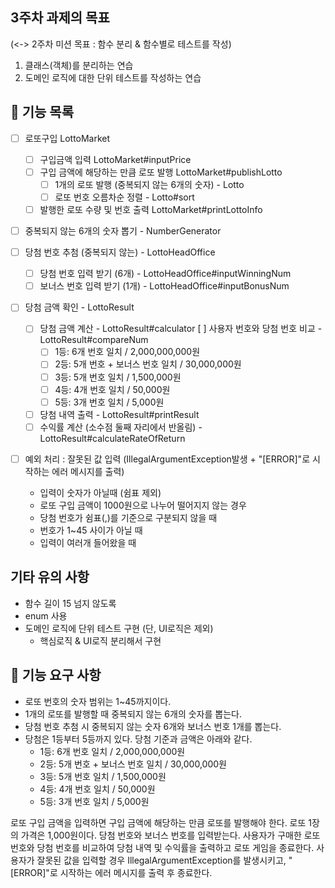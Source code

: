 ## 3주차 과제의 목표
(<-> 2주차 미션 목표 : 함수 분리 & 함수별로 테스트를 작성)
1. 클래스(객체)를 분리하는 연습
2. 도메인 로직에 대한 단위 테스트를 작성하는 연습

## 🌟 기능 목록
- [ ] 로또구입 LottoMarket
    - [ ] 구입금액 입력 LottoMarket#inputPrice
    - [ ] 구입 금액에 해당하는 만큼 로또 발행 LottoMarket#publishLotto
        - [ ] 1개의 로또 발행 (중복되지 않는 6개의 숫자) - Lotto
        - [ ] 로또 번호 오름차순 정렬 - Lotto#sort
    - [ ] 발행한 로또 수량 및 번호 출력 LottoMarket#printLottoInfo

- [ ] 중복되지 않는 6개의 숫자 뽑기 - NumberGenerator

- [ ] 당첨 번호 추첨 (중복되지 않는) - LottoHeadOffice
    - [ ] 당첨 번호 입력 받기 (6개) - LottoHeadOffice#inputWinningNum
    - [ ] 보너스 번호 입력 받기 (1개) - LottoHeadOffice#inputBonusNum

- [ ] 당첨 금액 확인 - LottoResult
    - [ ] 당첨 금액 계산 - LottoResult#calculator
        [ ] 사용자 번호와 당첨 번호 비교 - LottoResult#compareNum
        - [ ] 1등: 6개 번호 일치 / 2,000,000,000원
        - [ ] 2등: 5개 번호 + 보너스 번호 일치 / 30,000,000원
        - [ ] 3등: 5개 번호 일치 / 1,500,000원
        - [ ] 4등: 4개 번호 일치 / 50,000원
        - [ ] 5등: 3개 번호 일치 / 5,000원
    - [ ] 당첨 내역 출력 - LottoResult#printResult
    - [ ] 수익률 계산 (소수점 둘째 자리에서 반올림) - LottoResult#calculateRateOfReturn

- [ ] 예외 처리 : 잘못된 값 입력 (IllegalArgumentException발생 + "[ERROR]"로 시작하는 에러 메시지를 출력)
    - 입력이 숫자가 아닐때 (쉼표 제외)
    - 로또 구입 금액이 1000원으로 나누어 떨어지지 않는 경우
    - 당첨 번호가 쉼표(,)를 기준으로 구분되지 않을 때
    - 번호가 1~45 사이가 아닐 때
    - 입력이 여러개 들어왔을 때

## 기타 유의 사항
+ 함수 길이 15 넘지 않도록
+ enum 사용
+ 도메인 로직에 단위 테스트 구현 (단, UI로직은 제외)
    + 핵심로직 & UI로직 분리해서 구현

## 🚀 기능 요구 사항
- 로또 번호의 숫자 범위는 1~45까지이다.
- 1개의 로또를 발행할 때 중복되지 않는 6개의 숫자를 뽑는다.
- 당첨 번호 추첨 시 중복되지 않는 숫자 6개와 보너스 번호 1개를 뽑는다.
- 당첨은 1등부터 5등까지 있다. 당첨 기준과 금액은 아래와 같다.
    - 1등: 6개 번호 일치 / 2,000,000,000원
    - 2등: 5개 번호 + 보너스 번호 일치 / 30,000,000원
    - 3등: 5개 번호 일치 / 1,500,000원
    - 4등: 4개 번호 일치 / 50,000원
    - 5등: 3개 번호 일치 / 5,000원

로또 구입 금액을 입력하면 구입 금액에 해당하는 만큼 로또를 발행해야 한다.
로또 1장의 가격은 1,000원이다.
당첨 번호와 보너스 번호를 입력받는다.
사용자가 구매한 로또 번호와 당첨 번호를 비교하여 당첨 내역 및 수익률을 출력하고 로또 게임을 종료한다.
사용자가 잘못된 값을 입력할 경우 IllegalArgumentException를 발생시키고, "[ERROR]"로 시작하는 에러 메시지를 출력 후 종료한다.



